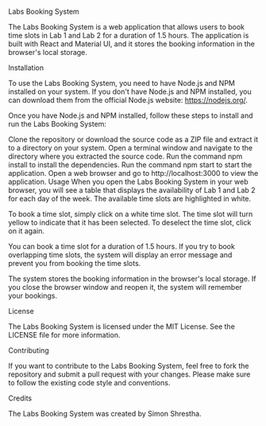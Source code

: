 Labs Booking System

The Labs Booking System is a web application that allows users to book time slots in Lab 1 and Lab 2 for a duration of 1.5 hours. The application is built with React and Material UI, and it stores the booking information in the browser's local storage.

Installation

To use the Labs Booking System, you need to have Node.js and NPM installed on your system. If you don't have Node.js and NPM installed, you can download them from the official Node.js website: https://nodejs.org/.

Once you have Node.js and NPM installed, follow these steps to install and run the Labs Booking System:

Clone the repository or download the source code as a ZIP file and extract it to a directory on your system.
Open a terminal window and navigate to the directory where you extracted the source code.
Run the command npm install to install the dependencies.
Run the command npm start to start the application.
Open a web browser and go to http://localhost:3000 to view the application.
Usage
When you open the Labs Booking System in your web browser, you will see a table that displays the availability of Lab 1 and Lab 2 for each day of the week. The available time slots are highlighted in white.

To book a time slot, simply click on a white time slot. The time slot will turn yellow to indicate that it has been selected. To deselect the time slot, click on it again.

You can book a time slot for a duration of 1.5 hours. If you try to book overlapping time slots, the system will display an error message and prevent you from booking the time slots.

The system stores the booking information in the browser's local storage. If you close the browser window and reopen it, the system will remember your bookings.

License

The Labs Booking System is licensed under the MIT License. See the LICENSE file for more information.

Contributing

If you want to contribute to the Labs Booking System, feel free to fork the repository and submit a pull request with your changes. Please make sure to follow the existing code style and conventions.

Credits

The Labs Booking System was created by Simon Shrestha.

